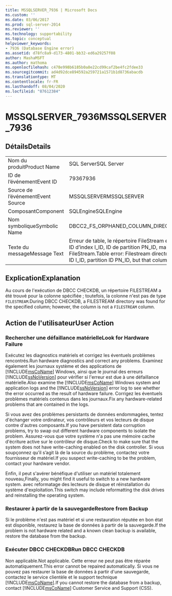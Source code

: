 ```yaml
---
title: MSSQLSERVER_7936 | Microsoft Docs
ms.custom: ''
ms.date: 03/06/2017
ms.prod: sql-server-2014
ms.reviewer: ''
ms.technology: supportability
ms.topic: conceptual
helpviewer_keywords:
- 7936 (Database Engine error)
ms.assetid: d78fc8a9-d173-4801-bb32-ed6a29257f08
author: MashaMSFT
ms.author: mathoma
ms.openlocfilehash: c478e998b6185b0a8e22cd99caf2be4fc2fdee33
ms.sourcegitcommit: ad4d92dce894592a259721a1571b1d8736abacdb
ms.translationtype: MT
ms.contentlocale: fr-FR
ms.lasthandoff: 08/04/2020
ms.locfileid: "87612384"
---
```

# <a name="mssqlserver_7936"></a><span data-ttu-id="5baa3-102">MSSQLSERVER_7936</span><span class="sxs-lookup"><span data-stu-id="5baa3-102">MSSQLSERVER_7936</span></span>
    
## <a name="details"></a><span data-ttu-id="5baa3-103">Détails</span><span class="sxs-lookup"><span data-stu-id="5baa3-103">Details</span></span>  
  
|||  
|-|-|  
|<span data-ttu-id="5baa3-104">Nom du produit</span><span class="sxs-lookup"><span data-stu-id="5baa3-104">Product Name</span></span>|<span data-ttu-id="5baa3-105">SQL Server</span><span class="sxs-lookup"><span data-stu-id="5baa3-105">SQL Server</span></span>|  
|<span data-ttu-id="5baa3-106">ID de l’événement</span><span class="sxs-lookup"><span data-stu-id="5baa3-106">Event ID</span></span>|<span data-ttu-id="5baa3-107">7936</span><span class="sxs-lookup"><span data-stu-id="5baa3-107">7936</span></span>|  
|<span data-ttu-id="5baa3-108">Source de l’événement</span><span class="sxs-lookup"><span data-stu-id="5baa3-108">Event Source</span></span>|<span data-ttu-id="5baa3-109">MSSQLSERVER</span><span class="sxs-lookup"><span data-stu-id="5baa3-109">MSSQLSERVER</span></span>|  
|<span data-ttu-id="5baa3-110">Composant</span><span class="sxs-lookup"><span data-stu-id="5baa3-110">Component</span></span>|<span data-ttu-id="5baa3-111">SQLEngine</span><span class="sxs-lookup"><span data-stu-id="5baa3-111">SQLEngine</span></span>|  
|<span data-ttu-id="5baa3-112">Nom symbolique</span><span class="sxs-lookup"><span data-stu-id="5baa3-112">Symbolic Name</span></span>|<span data-ttu-id="5baa3-113">DBCC2_FS_ORPHANED_COLUMN_DIRECTORY</span><span class="sxs-lookup"><span data-stu-id="5baa3-113">DBCC2_FS_ORPHANED_COLUMN_DIRECTORY</span></span>|  
|<span data-ttu-id="5baa3-114">Texte du message</span><span class="sxs-lookup"><span data-stu-id="5baa3-114">Message Text</span></span>|<span data-ttu-id="5baa3-115">Erreur de table, le répertoire FileStream existe pour l’ID de colonne C_ID de l’ID d’objet O_ID, ID d’index I_ID, ID de partition PN_ID, mais cette colonne n'est pas une colonne FileStream.</span><span class="sxs-lookup"><span data-stu-id="5baa3-115">Table error: Filestream directory exists for column ID C_ID of object ID O_ID, index ID I_ID, partition ID PN_ID, but that column is not a Filestream column.</span></span>|  
  
## <a name="explanation"></a><span data-ttu-id="5baa3-116">Explication</span><span class="sxs-lookup"><span data-stu-id="5baa3-116">Explanation</span></span>  
 <span data-ttu-id="5baa3-117">Au cours de l'exécution de DBCC CHECKDB, un répertoire FILESTREAM a été trouvé pour la colonne spécifiée ; toutefois, la colonne n'est pas de type `FILESTREAM`.</span><span class="sxs-lookup"><span data-stu-id="5baa3-117">During DBCC CHECKDB, a FILESTREAM directory was found for the specified column; however, the column is not a `FILESTREAM` column.</span></span>  
  
## <a name="user-action"></a><span data-ttu-id="5baa3-118">Action de l'utilisateur</span><span class="sxs-lookup"><span data-stu-id="5baa3-118">User Action</span></span>  
  
### <a name="look-for-hardware-failure"></a><span data-ttu-id="5baa3-119">Rechercher une défaillance matérielle</span><span class="sxs-lookup"><span data-stu-id="5baa3-119">Look for Hardware Failure</span></span>  
 <span data-ttu-id="5baa3-120">Exécutez les diagnostics matériels et corrigez les éventuels problèmes rencontrés.</span><span class="sxs-lookup"><span data-stu-id="5baa3-120">Run hardware diagnostics and correct any problems.</span></span> <span data-ttu-id="5baa3-121">Examinez également les journaux système et des applications de [!INCLUDE[msCoName](../../includes/msconame-md.md)] Windows, ainsi que le journal des erreurs [!INCLUDE[ssNoVersion](../../includes/ssnoversion-md.md)] pour vérifier si l'erreur est due à une défaillance matérielle.</span><span class="sxs-lookup"><span data-stu-id="5baa3-121">Also examine the [!INCLUDE[msCoName](../../includes/msconame-md.md)] Windows system and application logs and the [!INCLUDE[ssNoVersion](../../includes/ssnoversion-md.md)] error log to see whether the error occurred as the result of hardware failure.</span></span> <span data-ttu-id="5baa3-122">Corrigez les éventuels problèmes matériels contenus dans les journaux.</span><span class="sxs-lookup"><span data-stu-id="5baa3-122">Fix any hardware-related problems that are contained in the logs.</span></span>  
  
 <span data-ttu-id="5baa3-123">Si vous avez des problèmes persistants de données endommagées, tentez d'échanger votre ordinateur, vos contrôleurs et vos lecteurs de disque contre d'autres composants.</span><span class="sxs-lookup"><span data-stu-id="5baa3-123">If you have persistent data corruption problems, try to swap out different hardware components to isolate the problem.</span></span> <span data-ttu-id="5baa3-124">Assurez-vous que votre système n'a pas une mémoire cache d'écriture active sur le contrôleur de disque.</span><span class="sxs-lookup"><span data-stu-id="5baa3-124">Check to make sure that the system does not have write-caching enabled on the disk controller.</span></span> <span data-ttu-id="5baa3-125">Si vous soupçonnez qu’il s’agit là de la source du problème, contactez votre fournisseur de matériel.</span><span class="sxs-lookup"><span data-stu-id="5baa3-125">If you suspect write-caching to be the problem, contact your hardware vendor.</span></span>  
  
 <span data-ttu-id="5baa3-126">Enfin, il peut s'avérer bénéfique d'utiliser un matériel totalement nouveau,</span><span class="sxs-lookup"><span data-stu-id="5baa3-126">Finally, you might find it useful to switch to a new hardware system.</span></span> <span data-ttu-id="5baa3-127">avec reformatage des lecteurs de disque et réinstallation du système d'exploitation.</span><span class="sxs-lookup"><span data-stu-id="5baa3-127">This switch may include reformatting the disk drives and reinstalling the operating system.</span></span>  
  
### <a name="restore-from-backup"></a><span data-ttu-id="5baa3-128">Restaurer à partir de la sauvegarde</span><span class="sxs-lookup"><span data-stu-id="5baa3-128">Restore from Backup</span></span>  
 <span data-ttu-id="5baa3-129">Si le problème n'est pas matériel et si une restauration réputée en bon état est disponible, restaurez la base de données à partir de la sauvegarde.</span><span class="sxs-lookup"><span data-stu-id="5baa3-129">If the problem is not hardware related and a known clean backup is available, restore the database from the backup.</span></span>  
  
### <a name="run-dbcc-checkdb"></a><span data-ttu-id="5baa3-130">Exécuter DBCC CHECKDB</span><span class="sxs-lookup"><span data-stu-id="5baa3-130">Run DBCC CHECKDB</span></span>  
 <span data-ttu-id="5baa3-131">Non applicable.</span><span class="sxs-lookup"><span data-stu-id="5baa3-131">Not applicable.</span></span> <span data-ttu-id="5baa3-132">Cette erreur ne peut pas être réparée automatiquement.</span><span class="sxs-lookup"><span data-stu-id="5baa3-132">This error cannot be repaired automatically.</span></span> <span data-ttu-id="5baa3-133">Si vous ne pouvez pas restaurer la base de données à partir d'une sauvegarde, contactez le service clientèle et le support technique [!INCLUDE[msCoName](../../includes/msconame-md.md)].</span><span class="sxs-lookup"><span data-stu-id="5baa3-133">If you cannot restore the database from a backup, contact [!INCLUDE[msCoName](../../includes/msconame-md.md)] Customer Service and Support (CSS).</span></span>  
  
  
